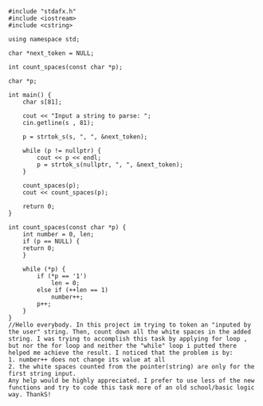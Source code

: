     #include "stdafx.h"
    #include <iostream>
    #include <cstring>

    using namespace std;

    char *next_token = NULL;

    int count_spaces(const char *p);

    char *p;

    int main() {
	    char s[81];

	    cout << "Input a string to parse: ";
	    cin.getline(s , 81);
	
	    p = strtok_s(s, ", ", &next_token);
	
	    while (p != nullptr) {
		    cout << p << endl;
		    p = strtok_s(nullptr, ", ", &next_token);
	    }

	    count_spaces(p);
	    cout << count_spaces(p);

	    return 0;
    }

    int count_spaces(const char *p) {
	    int number = 0, len;
	    if (p == NULL) {
		return 0;
	    }

	    while (*p) {
		    if (*p == '1')
			    len = 0;
		    else if (++len == 1)
			    number++;
		    p++;
	    }
    }
    //Hello everybody. In this project im trying to token an "inputed by the user" string. Then, count down all the white spaces in the added string. I was trying to accomplish this task by applying for loop , but nor the for loop and neither the "while" loop i putted there helped me achieve the result. I noticed that the problem is by:
    1. number++ does not change its value at all
    2. the white spaces counted from the pointer(string) are only for the first string input.
    Any help would be highly appreciated. I prefer to use less of the new functions and try to code this task more of an old school/basic logic 
    way. ThankS!
